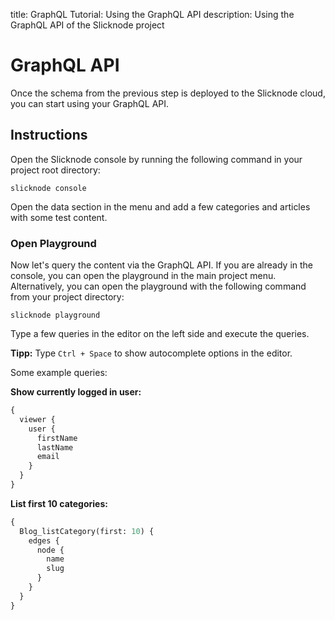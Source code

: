 title: GraphQL Tutorial: Using the GraphQL API
description: Using the GraphQL API of the Slicknode project

# GraphQL API

Once the schema from the previous step is deployed to the Slicknode cloud, you can start using
your GraphQL API. 

## Instructions

Open the Slicknode console by running the following command in your project root directory:

    slicknode console

Open the data section in the menu and add a few categories and articles with some test content. 

### Open Playground

Now let's query the content via the GraphQL API. If you are already in the console, you can 
open the playground in the main project menu. Alternatively, you can open the playground
with the following command from your project directory:

    slicknode playground

Type a few queries in the editor on the left side and execute the queries. 

**Tipp:** Type `Ctrl + Space` to show autocomplete options in the editor. 

Some example queries:

**Show currently logged in user:**
```graphql
{
  viewer {
    user {
      firstName
      lastName
      email
    }
  }
}
```

**List first 10 categories:**

```graphql
{
  Blog_listCategory(first: 10) {
    edges {
      node {
        name
        slug
      }
    }
  }
}
```

